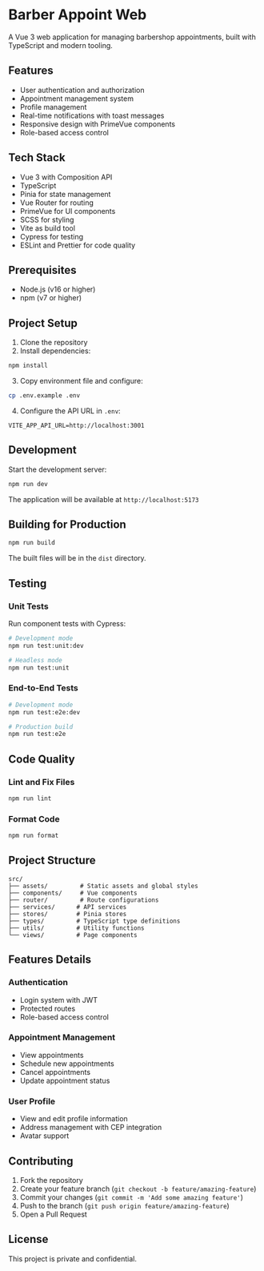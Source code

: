 # Barber Appoint Web

A Vue 3 web application for managing barbershop appointments, built with TypeScript and modern tooling.

## Features

- User authentication and authorization
- Appointment management system
- Profile management
- Real-time notifications with toast messages
- Responsive design with PrimeVue components
- Role-based access control

## Tech Stack

- Vue 3 with Composition API
- TypeScript
- Pinia for state management
- Vue Router for routing
- PrimeVue for UI components
- SCSS for styling
- Vite as build tool
- Cypress for testing
- ESLint and Prettier for code quality

## Prerequisites

- Node.js (v16 or higher)
- npm (v7 or higher)

## Project Setup

1. Clone the repository
2. Install dependencies:
```sh
npm install
```

3. Copy environment file and configure:
```sh
cp .env.example .env
```

4. Configure the API URL in `.env`:
```
VITE_APP_API_URL=http://localhost:3001
```

## Development

Start the development server:
```sh
npm run dev
```

The application will be available at `http://localhost:5173`

## Building for Production

```sh
npm run build
```

The built files will be in the `dist` directory.

## Testing

### Unit Tests
Run component tests with Cypress:
```sh
# Development mode
npm run test:unit:dev

# Headless mode
npm run test:unit
```

### End-to-End Tests
```sh
# Development mode
npm run test:e2e:dev

# Production build
npm run test:e2e
```

## Code Quality

### Lint and Fix Files
```sh
npm run lint
```

### Format Code
```sh
npm run format
```

## Project Structure

```
src/
├── assets/         # Static assets and global styles
├── components/     # Vue components
├── router/         # Route configurations
├── services/      # API services
├── stores/        # Pinia stores
├── types/         # TypeScript type definitions
├── utils/         # Utility functions
└── views/         # Page components
```

## Features Details

### Authentication
- Login system with JWT
- Protected routes
- Role-based access control

### Appointment Management
- View appointments
- Schedule new appointments
- Cancel appointments
- Update appointment status

### User Profile
- View and edit profile information
- Address management with CEP integration
- Avatar support

## Contributing

1. Fork the repository
2. Create your feature branch (`git checkout -b feature/amazing-feature`)
3. Commit your changes (`git commit -m 'Add some amazing feature'`)
4. Push to the branch (`git push origin feature/amazing-feature`)
5. Open a Pull Request

## License

This project is private and confidential.
